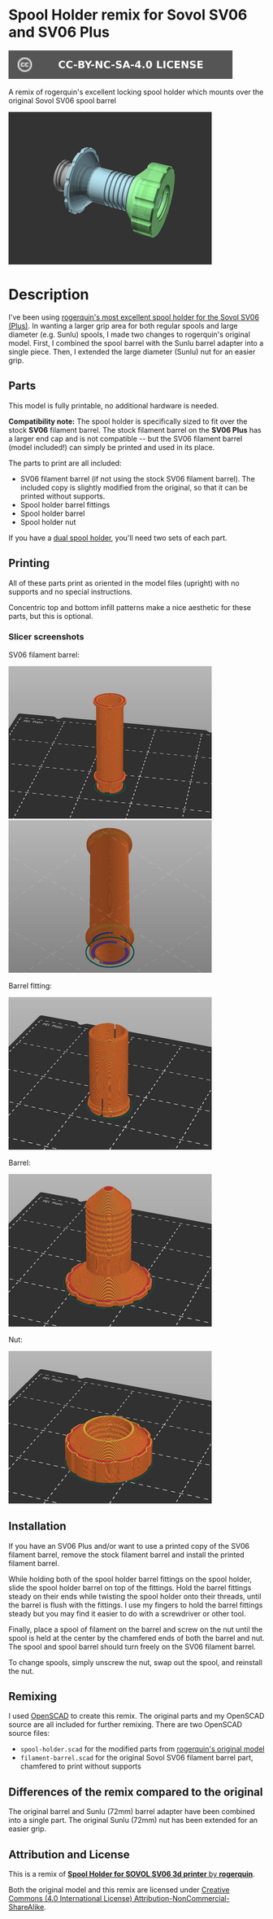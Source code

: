 # Spool Holder remix for Sovol SV06 and SV06 Plus

[![CC-BY-NC-SA-4.0 license][license-badge]][license]

A remix of rogerquin's excellent locking spool holder which mounts over the
original Sovol SV06 spool barrel

![Assembled model render](images/readme/render-all-parts-preview.png)

# Description

I've been using
[rogerquin's most excellent spool holder for the Sovol SV06 (Plus)][original-model-url].
In wanting a larger grip area for both regular spools and large diameter (e.g.
Sunlu) spools, I made two changes to rogerquin's original model. First, I
combined the spool barrel with the Sunlu barrel adapter into a single piece.
Then, I extended the large diameter (Sunlu) nut for an easier grip.

## Parts

This model is fully printable, no additional hardware is needed.

**Compatibility note:** The spool holder is specifically sized to fit over the
stock **SV06** filament barrel. The stock filament barrel on the **SV06 Plus**
has a larger end cap and is not compatible -- but the SV06 filament barrel
(model included!) can simply be printed and used in its place.

The parts to print are all included:

* SV06 filament barrel (if not using the stock SV06 filament barrel). The
  included copy is slightly modified from the original, so that it can be
  printed without supports.
* Spool holder barrel fittings
* Spool holder barrel
* Spool holder nut

If you have a [dual spool holder][sv06-dual-spool-holder], you'll need two
sets of each part.

## Printing

All of these parts print as oriented in the model files (upright) with no
supports and no special instructions.

Concentric top and bottom infill patterns make a nice aesthetic for these parts,
but this is optional.

### Slicer screenshots

SV06 filament barrel:

![Slicer screenshot of filament barrel with chamfer](images/readme/slicer-screenshot-filament-barrel-chamfered.png)
![Slicer screenshot of filament barrel with chamfer, underside](images/readme/slicer-screenshot-filament-barrel-chamfered-2.png)

Barrel fitting:

![Slicer screenshot of barrel fitting](images/readme/slicer-screenshot-barrel-fitting.png)

Barrel:

![Slicer screenshot of barrel](images/readme/slicer-screenshot-barrel.png)

Nut:

![Slicer screenshot of nut](images/readme/slicer-screenshot-nut.png)

## Installation

If you have an SV06 Plus and/or want to use a printed copy of the SV06 filament
barrel, remove the stock filament barrel and install the printed filament
barrel.

While holding both of the spool holder barrel fittings on the spool holder,
slide the spool holder barrel on top of the fittings. Hold the barrel fittings
steady on their ends while twisting the spool holder onto their threads, until
the barrel is flush with the fittings. I use my fingers to hold the barrel
fittings steady but you may find it easier to do with a screwdriver or other
tool.

Finally, place a spool of filament on the barrel and screw on the nut until the
spool is held at the center by the chamfered ends of both the barrel and nut.
The spool and spool barrel should turn freely on the SV06 filament barrel.

To change spools, simply unscrew the nut, swap out the spool, and reinstall the
nut.

## Remixing

I used [OpenSCAD][openscad] to create this remix. The original parts and my
OpenSCAD source are all included for further remixing. There are two OpenSCAD
source files:

* `spool-holder.scad` for the modified parts from
  [rogerquin's original model][original-model-url]
* `filament-barrel.scad` for the original Sovol SV06 filament barrel part,
  chamfered to print without supports

## Differences of the remix compared to the original

The original barrel and Sunlu (72mm) barrel adapter have been combined into a
single part. The original Sunlu (72mm) nut has been extended for an easier grip.

## Attribution and License

This is a remix of
[**Spool Holder for SOVOL SV06 3d printer** by **rogerquin**][original-model-url].

Both the original model and this remix are licensed under
[Creative Commons (4.0 International License) Attribution-NonCommercial-ShareAlike][license].

[license-badge]: /_static/license-badge-cc-by-nc-sa-4.0.svg
[license]: http://creativecommons.org/licenses/by-nc-sa/4.0/
[openscad]: https://openscad.org
[original-model-url]: https://www.printables.com/model/409684-spool-holder-for-sovol-sv06-3d-printer
[sv06-dual-spool-holder]: /sovol-sv06-plus/dual-spool-holder/
